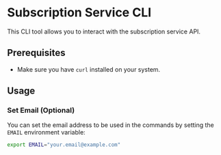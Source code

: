 # Subscription Service CLI

This CLI tool allows you to interact with the subscription service API.

## Prerequisites

- Make sure you have `curl` installed on your system.

## Usage

### Set Email (Optional)

You can set the email address to be used in the commands by setting the `EMAIL` environment variable:

```sh
export EMAIL="your.email@example.com"
